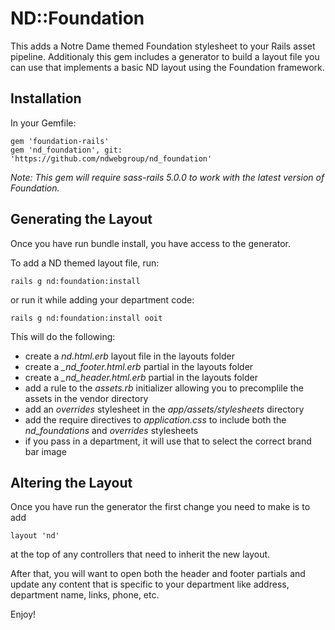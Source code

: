 # ND::Foundation

This adds a Notre Dame themed Foundation stylesheet to your Rails asset pipeline. Additionaly this gem includes a generator to build a layout file you can use that implements a basic ND layout using the Foundation framework.

## Installation

In your Gemfile:

    gem 'foundation-rails'
    gem 'nd_foundation', git: 'https://github.com/ndwebgroup/nd_foundation'

*Note: This gem will require sass-rails 5.0.0 to work with the latest version of Foundation.*

## Generating the Layout

Once you have run bundle install, you have access to the generator.

To add a ND themed layout file, run:

    rails g nd:foundation:install

or run it while adding your department code:

    rails g nd:foundation:install ooit

This will do the following:

* create a *nd.html.erb* layout file in the layouts folder
* create a *_nd_footer.html.erb* partial in the layouts folder
* create a *_nd_header.html.erb* partial in the layouts folder
* add a rule to the *assets.rb* initializer allowing you to precomplile the assets in the vendor directory
* add an *overrides* stylesheet in the *app/assets/stylesheets* directory
* add the require directives to *application.css* to include both the *nd_foundations* and *overrides* stylesheets
* if you pass in a department, it will use that to select the correct brand bar image

## Altering the Layout

Once you have run the generator the first change you need to make is to add

    layout 'nd'

at the top of any controllers that need to inherit the new layout.

After that, you will want to open both the header and footer partials and update any content that is specific to your department
like address, department name, links, phone, etc.

Enjoy!
